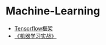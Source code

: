 # Machine-Learning

* [Tensorflow框架](https://github.com/fire717/Machine-Learning/tree/master/tensorflow)
* [《机器学习实战》](https://github.com/fire717/Machine-Learning/tree/master/ML_in_action)
